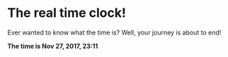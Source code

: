 # The real time clock!

Ever wanted to know what the time is? Well, your journey is about to end!

**The time is Nov 27, 2017, 23:11**